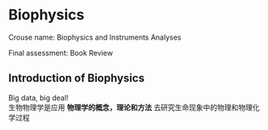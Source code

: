 # Biophysics

Crouse name: Biophysics and Instruments Analyses

Final assessment: Book Review

## Introduction of Biophysics

Big data, big deal!  
生物物理学是应用 **物理学的概念，理论和方法** 去研究生命现象中的物理和物理化学过程

